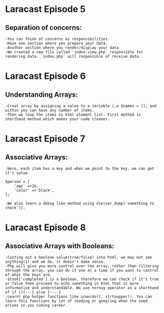 
# Laracast Episode 5 
## Separation of concerns: 
	-You can think of concerns as responsibilities.
	-Have one section where you prepare your data. 
	-Another section where you render/display your data
    -We created a new file called `index.view.php` responsible for rendering data. `index.php` will responsible of receive data. 

# Laracast Episode 6
## Understanding Arrays:	
	-Creat array by assigning a value to a variable i.e $names = []; and within you can have any number of items. 
	-Then we loop the items in html element list. First method is shorthand method which makes your code cleaner. 

# Laracast Episode 7
## Associative Arrays:	
	-Here, each item has a key and when we point to the key, we can get it's value. 

```
$person = [
	'age' =>26,
	'color' =>'black',
];

```
	-We also learn a debug like method using die(var_dump('something to check')). 

# Laracast Episode 8
## Associative Arrays with Booleans:	
	-Casting out a boolean value(true/false) into html, we may not see anything(1) and we do, it doesn't make sense. 
	-Php will give you more control over the array, rather than filtering through the array, you can do it one at a time if you want to control of what the keys are. 
	-$task['completed'] is a boolean, therefore we can check if it's true or false then proceed to echo something in html that is more informative and understandable. We use ternay operator as a shorthand of if (){---} else {----}
	-Learnt php helper functions like ucwords(), strtoupper(). You can learn this functions by lot of reading or googling when the need arises in you coding career. 

